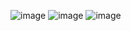 ![image](https://github.com/zrifqip/Ets_pbkk/assets/77829361/00bb023e-63b7-439c-8a35-bcbf31c1966f)
![image](https://github.com/zrifqip/Ets_pbkk/assets/77829361/82aa990a-2636-40e6-a49b-88f550317d2e)
![image](https://github.com/zrifqip/Ets_pbkk/assets/77829361/3cc5b2be-658c-4d08-8695-d695f6f4fa47)



